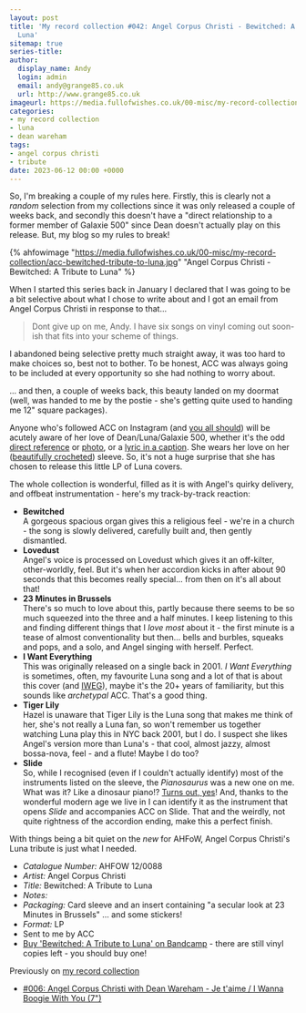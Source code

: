 ```yaml
---
layout: post
title: 'My record collection #042: Angel Corpus Christi - Bewitched: A Tribute to
  Luna'
sitemap: true
series-title:
author:
  display_name: Andy
  login: admin
  email: andy@grange85.co.uk
  url: http://www.grange85.co.uk
imageurl: https://media.fullofwishes.co.uk/00-misc/my-record-collection/acc-bewitched-tribute-to-luna.jpg
categories:
- my record collection
- luna
- dean wareham
tags:
- angel corpus christi
- tribute
date: 2023-06-12 00:00 +0000
---
```

So, I'm breaking a couple of my rules here. Firstly, this is clearly not a _random_ selection from my collections since it was only released a couple of weeks back, and secondly this doesn't have a "direct relationship to a former member of Galaxie 500" since Dean doesn't actually play on this release. But, my blog so my rules to break!

{% ahfowimage "https://media.fullofwishes.co.uk/00-misc/my-record-collection/acc-bewitched-tribute-to-luna.jpg" "Angel Corpus Christi - Bewitched: A Tribute to Luna" %}

When I started this series back in January I declared that I was going to be a bit selective about what I chose to write about and I got an email from Angel Corpus Christi in response to that...

> Dont give up on me, Andy.  I have six songs on vinyl  coming out soon-ish that fits into your scheme of things.

I abandoned being selective pretty much straight away, it was too hard to make choices so, best not to bother. To be honest, ACC was always going to be included at every opportunity so she had nothing to worry about.

... and then, a couple of weeks back, this beauty landed on my doormat (well, was handed to me by the postie - she's getting quite used to handing me 12" square packages).

Anyone who's followed ACC on Instagram (and [you all should](https://www.instagram.com/angelcorpuschristi/)) will be acutely aware of her love of Dean/Luna/Galaxie 500, whether it's the odd [direct reference](https://www.instagram.com/p/Cbbin9CA0ck/) or [photo](https://www.instagram.com/p/CgubVyRpbU9/), or a [lyric in a caption](https://www.instagram.com/p/CbEjeO2LrJE/). She wears her love on her ([beautifully crocheted](https://www.instagram.com/p/CqbfQV7g1RK/)) sleeve. So, it's not a huge surprise that she has chosen to release this little LP of Luna covers.

The whole collection is wonderful, filled as it is with Angel's quirky delivery, and offbeat instrumentation - here's my track-by-track reaction:

- **Bewitched**  
  A gorgeous spacious organ gives this a religious feel - we're in a church - the song is slowly delivered, carefully built and, then gently dismantled.
- **Lovedust**  
  Angel's voice is processed on Lovedust which gives it an off-kilter, other-worldly, feel. But it's when her accordion kicks in after about 90 seconds that this becomes really special... from then on it's all about that!
- **23 Minutes in Brussels**  
  There's so much to love about this, partly because there seems to be so much squeezed into the three and a half minutes. I keep listening to this and finding different things that I _love most_ about it - the first minute is a tease of almost conventionality but then... bells and burbles, squeaks and pops, and a solo, and Angel singing with herself. Perfect.
- **I Want Everything**  
  This was originally released on a single back in 2001. _I Want Everything_ is sometimes, often, my favourite Luna song and a lot of that is about this cover (and [IWEG]()), maybe it's the 20+ years of familiarity, but this sounds like _archetypal_ ACC. That's a good thing.
- **Tiger Lily**  
  Hazel is unaware that Tiger Lily is the Luna song that makes me think of her, she's not really a Luna fan, so won't remember us together watching Luna play this in NYC back 2001, but I do. I suspect she likes Angel's version more than Luna's - that cool, almost jazzy, almost bossa-nova, feel - and a flute! Maybe I do too?
- **Slide**  
  So, while I recognised (even if I couldn't actually identify) most of the instruments listed on the sleeve, the _Pianosaurus_ was a new one on me. What was it? Like a dinosaur piano!? [Turns out, yes](https://flic.kr/p/MT2xw1)! And, thanks to the wonderful modern age we live in I can identify it as the instrument that opens _Slide_ and accompanies ACC on Slide. That and the weirdly, not quite rightness of the accordion ending, make this a perfect finish.

With things being a bit quiet on the _new_ for AHFoW, Angel Corpus Christi's Luna tribute is just what I needed.

 - *Catalogue Number:* AHFOW 12/0088
 - *Artist:* Angel Corpus Christi
 - *Title:* Bewitched: A Tribute to Luna
 - *Notes:* 
 - *Packaging:* Card sleeve and an insert containing "a secular look at 23 Minutes in Brussels" ... and some stickers!
 - *Format:* LP
 - Sent to me by ACC
 - [Buy 'Bewitched: A Tribute to Luna' on Bandcamp](https://angelcorpuschristi.bandcamp.com/album/bewitched-a-tribute-to-luna) - there are still vinyl copies left - you should buy one!

Previously on [my record collection](/category/my-record-collection)
- [#006: Angel Corpus Christi with Dean Wareham - Je t'aime / I Wanna Boogie With You (7")](/2023/02/06/my-record-collection-006-angel-corpus-christi-dean-wareham-je-t-aime/)
